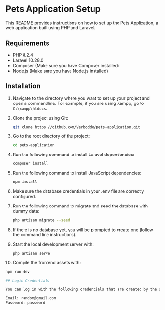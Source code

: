# Pets Application Setup

This README provides instructions on how to set up the Pets Application, a web application built using PHP and Laravel.

## Requirements

- PHP 8.2.4
- Laravel 10.28.0
- Composer (Make sure you have Composer installed)
- Node.js (Make sure you have Node.js installed)

## Installation

1. Navigate to the directory where you want to set up your project and open a commandline. For example, if you are using Xampp, go to `C:\xampp\htdocs`.

2. Clone the project using Git:

   ```bash
   git clone https://github.com/Verboddo/pets-application.git

3. Go to the root directory of the project:
   ```bash
   cd pets-application

4. Run the following command to install Laravel dependencies:
   ```bash
   composer install

5. Run the following command to install JavaScript dependencies:
   ```bash
   npm install

6. Make sure the database credentials in your .env file are correctly configured.

7. Run the following command to migrate and seed the database with dummy data:
   ```bash
   php artisan migrate --seed

8. If there is no database yet, you will be prompted to create one (follow the command line instructions).

9. Start the local development server with:
   ```bash
   php artisan serve
   
10. Compile the frontend assets with:
   ```bash
   npm run dev

## Login Credentials

You can log in with the following credentials that are created by the seeder:

Email: random@gmail.com
Password: password
